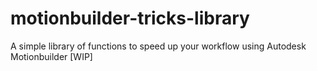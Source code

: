 # motionbuilder-tricks-library
A simple library of functions to speed up your workflow using Autodesk Motionbuilder [WIP]
